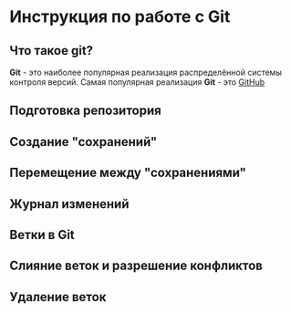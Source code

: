 # Инструкция по работе с Git

## Что такое git?
**Git** - это наиболее популярная реализация распределённой системы контроля версий. Самая популярная реализация **Git** -  это [GitHub](https://github.com/)

## Подготовка репозитория

## Создание "сохранений"

## Перемещение между "сохранениями"

##  Журнал изменений

## Ветки в Git

## Слияние веток и разрешение конфликтов

## Удаление веток